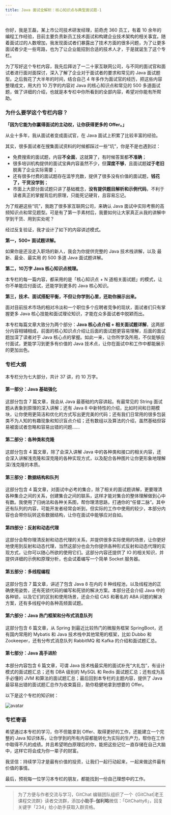 ```yaml
---
title: Java 面试全解析：核心知识点与典型面试题-1
---
```

<article id="topicContainer" class="column_content"><h2 class="topic_title"></h2><div><p>你好，我是王磊，某上市公司技术研发经理，前奇虎 360 员工，有着 10 余年的编程工作经验，目前主要负责新员工技术面试和构建企业技术架构的相关事宜。随着面试过的人数增加，我发现面试者们暴露出了技术方面的很多问题，为了让更多面试者少走一些弯路，也为了让企业能招到合适的技术人才，于是就诞生了这个专栏。</p>
<p>为了写好这个专栏内容，我先后拜访了一二十家互联网公司，与不同的面试官和面试者进行面对面探讨，深入了解了企业对于面试者的要求和常见的 Java 面试题型。之后我花了大半年的时间，结合自己 4 年多作为面试官的经历，把这些内容整理成文，用大约 10 万字的内容对 Java 的核心知识点和常见的 500 多道面试题，做了详细的介绍，也就是本专栏中你所看到的全部内容，希望对你能有所帮助。</p>
<h3 id="">为什么要学这个专栏内容？</h3>
<p><strong>「因为它能为你赢得面试的主动权，让你获得更多的 Offer。」</strong></p>
<p>从业十多年，我从面试者变成面试官，在 Java 面试上积累了比较丰富的经验。</p>
<p>其实，很多面试者在搜集面试资料的时候都踩过一些“坑”，你是不是也遇到过：</p>
<ul>
<li>免费搜索的面试题，内容<strong>不全面</strong>，这就算了，有时候答案都<strong>不准确</strong>；</li>
<li>很多培训机构提供的面试宝典内容虽然不少，但<strong>深度不够</strong>，且面试题<strong>过于老旧</strong>脱离了企业实际需要；</li>
<li>还有很多付费的面试题存在滥竽充数，提供了很多没有价值的面试题，<strong>钱花了，干货没学到</strong>；</li>
<li>市面上大部分面试题只讲了基础概念，<strong>没有提供题目解析和示例代码</strong>，不利于读者真正的掌握背后的原理，只能死记硬背，且容易忘记。</li>
</ul>
<p>为了规避这些“坑”，我跑了很多家互联网公司，来确认 Java 面试中实际考察的高频知识点和常见题型。可是有了第一手素材后，我要如何让大家真正从我的讲解中学到干货、用到实处呢？</p>
<p>经过反复验证，我才设计了如下的内容讲述模式。</p>
<p><strong>第一，500+ 面试题详解。</strong></p>
<p>如果你是还没走入职场的新人，我会为你提供完整的 Java 技术栈讲解，以及 最新、最全、最实用 的 500 多道 Java 面试题详解。</p>
<p><strong>第二，10万字 Java 核心知识点梳理。</strong></p>
<p>本专栏的每一篇内容，都采用的是「核心知识点 + N 道相关面试题」的模式，让你不单能应付面试，还能学到更多的 Java 核心知识。</p>
<p><strong>第三，技术、面试搭配平衡，不但让你学到心里，还助你展示出来。</strong></p>
<p>面对目前技术市场的相对冷淡和一个职位多个应聘者竞争的现状，面试者们只有掌握更多 Java 核心技能和面试理论知识，才能在众多面试者中脱颖而出。</p>
<p>本专栏每篇文章大致分为两个部分：<strong>Java 核心点介绍 + 相关面试题详解</strong>，这两部分内容相辅相成，前面的核心知识点介绍让后面的面试题更容易理解，后面的面试题加深了读者对于 Java 核心点的掌握。如此一来，让你所学及所用，不仅能够应付面试，更能学习到更多有价值的 Java 技术点，让你在面试中和工作中都能展示的更加出色。</p>
<h3 id="-1">专栏大纲</h3>
<p>本专栏分为七大部分，共计 37 讲，约 10 万字。</p>
<h4 id="java">第一部分：Java 基础强化</h4>
<p>这部分包含 7 篇文章，我会从 Java 最基础的内容讲起。有最常见的 String 面试题从表象到原理的深入讲解；还有 Java 8 中新特性的介绍，比如时间和日期模块，让你使用更简洁和优化的方式写出更完美的代码；还有我们日常用的很多包装类不为人知的有趣现象和知识盲点介绍；还有数组以及算法的介绍，虽然基础但容易被面试者忽略和容易出错的问题……</p>
<h4 id="-2">第二部分：各种类和克隆</h4>
<p>这部分包含 4 篇文章，除了会深入讲解 Java 中的各种类和接口的相关内容，还会深入讲解浅克隆和深克隆的各种实现方式，以及配合各种图片让你更形象地理解深/浅克隆的本质。</p>
<h4 id="-3">第三部分：数据结构和队列</h4>
<p>这部分包含 4 篇文章，对面试中必考的集合，除了相关的面试题讲解，更要理清各种集合之间的关系，创建集合之间的联系，这样才能对集合的整体理解做到心中有数。我使用了归纳法和各种关系图，帮你理清思路，打通你的“任督二脉”。其中还有队列的内容，可能开发者经常会听到，但实际的工作中使用的较少，本部分内容也会带你玩转这些数据结构，让你在面试中能够应对自如。</p>
<h4 id="-4">第四部分：反射和动态代理</h4>
<p>这部分会帮你理清反射和动态代理的关系，并提供很多实际使用的场景，让你更好地使用到反射和动态代理，当然这部分也会为你提供各种形式反射和动态代理的实现方式，让你可以随心所欲的使用它们。这部分内容还提供了 IO 的相关知识，并提供详细的示例和原理分析，也会试着编写一个简单 Socket 服务器。</p>
<h4 id="-5">第五部分：多线程编程</h4>
<p>这部分包含 7 篇文章，讲述了包含 Java 8 在内的 8 种线程池，以及线程池的正确使用姿势，还有死锁代码的编写和死锁的解决方案。本部分还会介绍 Java 中的各种锁，以及它们的区别和使用场景，还会介绍 CAS 和著名的 ABA 问题的解决方案，还有多线程中的各种高频面试题。</p>
<h4 id="java-1">第六部分：Java 热门框架和分布式消息队列</h4>
<p>这部分包含 6 篇文章，从 Spring 到最近比较热门的微服务框架 SpringBoot，还有国内常用的 Mybatis 和 Java 技术栈中其他常用的框架，比如 Dubbo 和 Zookeeper，还有分布式消息队列 RabbitMQ 和 Kafka 的介绍和面试题汇总。</p>
<h4 id="java-2">第七部分：Java 高手进阶</h4>
<p>本部分内容包含 6 篇文章，可谓 Java 技术栈最实用的面试补充“大礼包”，有设计模式的面试题汇总；还有 DBA 级别的 MySQL 和 Redis 面试题汇总；还有成为高手必懂的 JVM 和算法的面试题汇总；最后回到本专栏的主题内容，提供了 Java 最容易出错的面试题汇总作为收束篇目，助你稳健地拿到想要的 Offer。</p>
<p>以下是这个专栏的知识树：</p>
<p><img src="https://images.gitbook.cn/Fi8hRjU7MamV76mQsmGgPZLcmrqg" alt="avatar" /></p>
<h3 id="-6">专栏寄语</h3>
<p>希望通过本专栏的学习，你不但能拿到 Offer、取得更好的工作，还能建立一个完整的 Java 知识体系，让你学到的所有内容都能转化为实际的生产力，帮你在工作中取得不凡的成绩。并且希望明白原理后的你，能把这些记忆一直存储在自己大脑中，这样它将会成为你一辈子的财富。</p>
<p>我坚信：持续学习才是最有价值的投资，让我们一起行动起来，一起来做这件最有价值的事情。</p>
<p>最后，预祝每一位学习本专栏的朋友，都能找到一份自己理想中的工作。</p>
<hr />
<blockquote>
  <p>为了方便与作者交流与学习，GitChat 编辑团队组织了一个《GitChat|老王课程交流群》读者交流群，添加<strong>小助手-伽利略</strong>微信：「GitChatty6」，回复关键字「234」给小助手获取入群资格。</p>
</blockquote></div></article>
